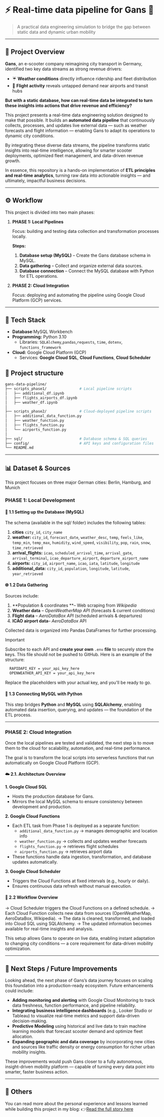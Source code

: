 # ⚡ Real-time data pipeline for Gans 🛴
 
> A practical data engineering simulation to bridge the gap between static data and dynamic urban mobility
---

## 🎯 Project Overview 

**Gans**, an e-scooter company reimagining city transport in Germany, identified two key data streams as strong revenue drivers:

- ☔️ **Weather conditions** directly influence ridership and fleet distribution 
- 🛬 **Flight activity** reveals untapped demand near airports and transit hubs
  
**But with a static database, how can real-time data be integrated to turn these insights into actions that drive revenue and efficiency?**

This project presents a real-time data engineering solution designed to make that possible. It builds an **automated data pipeline** that continuously collects, processes, and updates live external data — such as weather forecasts and flight information — enabling Gans to adapt its operations to dynamic city conditions.

By integrating these diverse data streams, the pipeline transforms static insights into real-time intelligence, allowing for smarter scooter deployments, optimized fleet management, and data-driven revenue growth.

In essence, this repository is a hands-on implementation of **ETL principles and real-time analytics**, turning raw data into actionable insights — and ultimately, impactful business decisions.

---
## ⚙️ Workflow

This project is divided into two main phases:

1. **PHASE 1: Local Pipelines**
   
   Focus: building and testing data collection and transformation processes locally.

   **Steps:**

   1. **Database setup (MySQL)** – Create the Gans database schema in MySQL.
   2. **Data gathering** – Collect and organize external data sources.
   3. **Database connection** – Connect the MySQL database with Python for ETL operations.

2. **PHASE 2: Cloud Integration**

    Focus: deploying and automating the pipeline using Google Cloud Platform (GCP) services.
  
---
## 🧰 Tech Stack 

* **Database**:MySQL Workbench
* **Programming:** Python 3.10
  * Libraries: `SQLAlchemy`,`pandas`,`requests`, `time`, `dotenv`, `functions_framework`
* **Cloud:** Google Cloud Platform (GCP)
   * Services: **Google Cloud SQL**, **Cloud Functions**, **Cloud Scheduler**

## 🧱 Project structure
```bash
gans-data-pipeline/
├── scripts_phase1/               # Local pipeline scripts
│   ├── additional_df.ipynb
│   ├── flights_airports_df.ipynb
│   ├── weather_df.ipynb
│
├── scripts_phase2/               # Cloud-deployed pipeline scripts
│   ├── additional_data_function.py
│   ├── weather_function.py
│   ├── flights_function.py
│   └── airports_function.py
│
├── sql/                          # Database schema & SQL queries
├── config/                       # API keys and configuration files
└── README.md
```
---

## 📊 Dataset & Sources

This project focuses on three major German cities: Berlin, Hamburg, and Munich

### PHASE 1: Local Development

#### 🧩 1.1 Setting up the Database (MySQL)
The schema (available in the sql/ folder) includes the following tables:
1. **cities** `city_id`, `city_name`
2. **weather:** `city_id`, `forecast_date`, `weather_desc`, `temp`, `feels_like`, `temp_min`, `temp_max`, `humidity`, `wind_speed`, `visibility`, `pop`, `rain`, `snow`, `time_retrieved`
3. **arrival_flights:** `icao`, `scheduled_arrival_time`, `arrival_gate`, `arrival_terminal`, `icao_departure_airport`, `departure_airport_name`
4. **airports:** `city_id`, `airport_name`, `icao`, `iata`, `latitude`, `longitude`
5. **additional_data:** `city_id`, `population`, `longitude`, `latitude`, `year_retrieved`

#### 🌐 1.2 Data Gathering
Sources include:
1. **Population & coordinates **– Web scraping from _Wikipedia_
2. **Weather data** – _OpenWeatherMap API_ (forecasts & current conditions)
3. **Flight data** – _AeroDataBox API_ (scheduled arrivals & departures)
4. **ICAO airport data**– _AeroDataBox_ API

Collected data is organized into Pandas DataFrames for further processing.
   
> [!IMPORTANT]
> Subscribe to each API and **create your own** `.env` **file** to securely store the keys.
>This file should not be pushed to GitHub.
> Here is an example of the structure:
> 
> ```bash
>   RAPIDAPI_KEY = your_api_key_here
>   OPENWEATHER_API_KEY = your_api_key_here
> ```
> Replace the placeholders with your actual key, and you'll be ready to go.

#### 🔗 1.3 Connecting MySQL with Python

This step bridges **Python** and **MySQL** using **SQLAlchemy**, enabling automated data insertion, querying, and updates — the foundation of the ETL process.

---

### PHASE 2: Cloud Integration

Once the local pipelines are tested and validated, the next step is to move them to the cloud for scalability, automation, and real-time performance.

The goal is to transform the local scripts into serverless functions that run automatically on Google Cloud Platform (GCP).

#### ☁️ 2.1. Architecture Overview

**1. Google Cloud SQL**
* Hosts the production database for Gans.
* Mirrors the local MySQL schema to ensure consistency between development and production.

**2. Google Cloud Functions**
* Each ETL task from Phase 1 is deployed as a separate function:
  - `additional_data_function.py` → manages demographic and location info
  - `weather_function.py` → collects and updates weather forecasts
  - `flights_function.py` → retrieves flight schedules
  - `airports_function.py` → retrieves airport data
* These functions handle data ingestion, transformation, and database updates automatically.

**3. Google Cloud Scheduler**
* Triggers the Cloud Functions at fixed intervals (e.g., hourly or daily).
* Ensures continuous data refresh without manual execution.

#### 🔄 2.2 Workflow Overview

-> Cloud Scheduler triggers the Cloud Functions on a defined schedule.
-> Each Cloud Function collects new data from sources (OpenWeatherMap, AeroDataBox, Wikipedia).
-> The data is cleaned, transformed, and loaded into Cloud SQL using SQLAlchemy.
-> The updated information becomes available for real-time insights and analysis.

This setup allows Gans to operate on live data, enabling instant adaptation to changing city conditions — a core requirement for data-driven mobility optimization.

---

## 🚀 Next Steps / Future Improvements

Looking ahead, the next phase of Gans’s data journey focuses on scaling this foundation into a production-ready ecosystem. Future enhancements could include:

* **Adding monitoring and alerting** with Google Cloud Monitoring to track data freshness, function performance, and pipeline reliability.
* **Integrating business intelligence dashboards** (e.g., Looker Studio or Tableau) to visualize real-time metrics and support data-driven decision-making.
* **Predictive Modeling** using historical and live data to train machine learning models that forecast scooter demand and optimize fleet allocation.
* **Expanding geographic and data coverage** by incorporating new cities and sources like traffic density or energy consumption for richer urban mobility insights.

These improvements would push Gans closer to a fully autonomous, insight-driven mobility platform — capable of turning every data point into smarter, faster business action.

---

## 📝 Others
You can read more about the personal experience and lessons learned while building this project in my blog:
👉[Read the full story here](https://medium.com/@laurysan0912/the-craft-and-chaos-of-real-time-data-pipelines-a-hands-on-guide-with-lessons-learned-5641919257ae)

